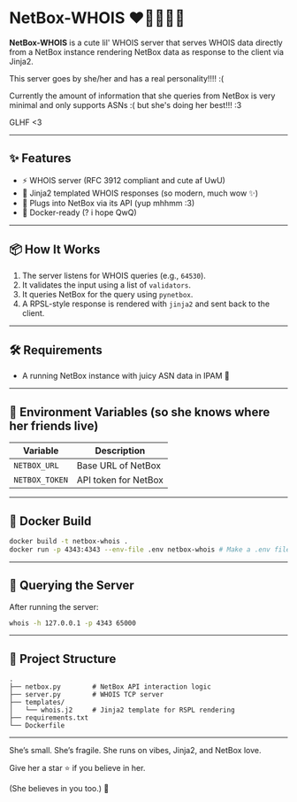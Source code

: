 # NetBox-WHOIS ❤️🐾✨😍💘

**NetBox-WHOIS** is a cute lil' WHOIS server that serves WHOIS data directly from a NetBox instance rendering NetBox data as response to the client via Jinja2.

This server goes by she/her and has a real personality!!!! :(

Currently the amount of information that she queries from NetBox is very minimal and only supports ASNs :( but she's doing her best!!! :3

GLHF <3

---

## ✨ Features

* ⚡ WHOIS server (RFC 3912 compliant and cute af UwU)
* 🧾 Jinja2 templated WHOIS responses (so modern, much wow ✨)
* 🔌 Plugs into NetBox via its API (yup mhhmm :3)
* 🐳 Docker-ready (? i hope QwQ)

---

## 📦 How It Works

1. The server listens for WHOIS queries (e.g., `64530`).
2. It validates the input using a list of `validators`.
3. It queries NetBox for the query using `pynetbox`.
4. A RPSL-style response is rendered with `jinja2` and sent back to the client.

---

## 🛠 Requirements

* A running NetBox instance with juicy ASN data in IPAM 🍑

---

## 🔐 Environment Variables (so she knows where her friends live)

| Variable       | Description          |
| -------------- | -------------------- |
| `NETBOX_URL`   | Base URL of NetBox   |
| `NETBOX_TOKEN` | API token for NetBox |

---

## 🐳 Docker Build

```bash
docker build -t netbox-whois .
docker run -p 4343:4343 --env-file .env netbox-whois # Make a .env file for NETBOX_URL and
```

---

## 🥪 Querying the Server

After running the server:

```bash
whois -h 127.0.0.1 -p 4343 65000
```

---

## 📁 Project Structure

```
.
├── netbox.py        # NetBox API interaction logic
├── server.py        # WHOIS TCP server
├── templates/
│   └── whois.j2     # Jinja2 template for RSPL rendering
├── requirements.txt
└── Dockerfile
```

---
She’s small. She’s fragile. She runs on vibes, Jinja2, and NetBox love.

Give her a star ⭐ if you believe in her.

(She believes in you too.) 💖

